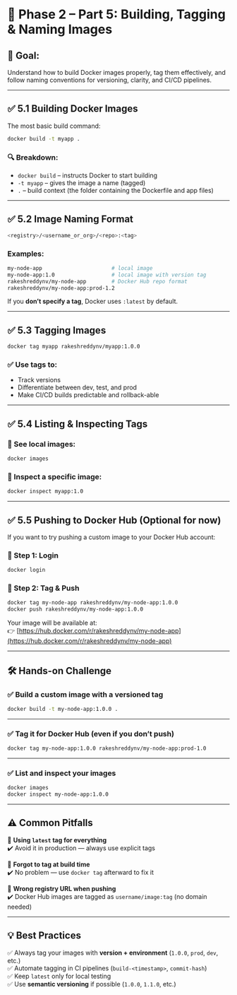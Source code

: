 # 📌 Phase 2 – Part 5: Building, Tagging & Naming Images

## 🎯 Goal:
Understand how to build Docker images properly, tag them effectively, and follow naming conventions for versioning, clarity, and CI/CD pipelines.

---

## ✅ 5.1 Building Docker Images

The most basic build command:

```bash
docker build -t myapp .
```

### 🔍 Breakdown:

- `docker build` – instructs Docker to start building  
- `-t myapp` – gives the image a name (tagged)  
- `.` – build context (the folder containing the Dockerfile and app files)

---

## ✅ 5.2 Image Naming Format

```bash
<registry>/<username_or_org>/<repo>:<tag>
```

### Examples:

```bash
my-node-app                      # local image  
my-node-app:1.0                  # local image with version tag  
rakeshreddynv/my-node-app        # Docker Hub repo format  
rakeshreddynv/my-node-app:prod-1.2
```

If you **don’t specify a tag**, Docker uses `:latest` by default.

---

## ✅ 5.3 Tagging Images

```bash
docker tag myapp rakeshreddynv/myapp:1.0.0
```

### ✅ Use tags to:

- Track versions  
- Differentiate between dev, test, and prod  
- Make CI/CD builds predictable and rollback-able

---

## ✅ 5.4 Listing & Inspecting Tags

### 🔸 See local images:

```bash
docker images
```

### 🔸 Inspect a specific image:

```bash
docker inspect myapp:1.0
```

---

## ✅ 5.5 Pushing to Docker Hub (Optional for now)

If you want to try pushing a custom image to your Docker Hub account:

### 🔸 Step 1: Login

```bash
docker login
```

### 🔸 Step 2: Tag & Push

```bash
docker tag my-node-app rakeshreddynv/my-node-app:1.0.0
docker push rakeshreddynv/my-node-app:1.0.0
```

Your image will be available at:  
👉 [https://hub.docker.com/r/rakeshreddynv/my-node-app](https://hub.docker.com/r/rakeshreddynv/my-node-app)

---

## 🛠 Hands-on Challenge

### ✅ Build a custom image with a versioned tag

```bash
docker build -t my-node-app:1.0.0 .
```

---

### ✅ Tag it for Docker Hub (even if you don’t push)

```bash
docker tag my-node-app:1.0.0 rakeshreddynv/my-node-app:prod-1.0
```

---

### ✅ List and inspect your images

```bash
docker images
docker inspect my-node-app:1.0.0
```

---

## ⚠ Common Pitfalls

🔴 **Using `latest` tag for everything**  
✔️ Avoid it in production — always use explicit tags

🔴 **Forgot to tag at build time**  
✔️ No problem — use `docker tag` afterward to fix it

🔴 **Wrong registry URL when pushing**  
✔️ Docker Hub images are tagged as `username/image:tag` (no domain needed)

---

## 💡 Best Practices

✅ Always tag your images with **version + environment** (`1.0.0`, `prod`, `dev`, etc.)  
✅ Automate tagging in CI pipelines (`build-<timestamp>`, `commit-hash`)  
✅ Keep `latest` only for local testing  
✅ Use **semantic versioning** if possible (`1.0.0`, `1.1.0`, etc.)
